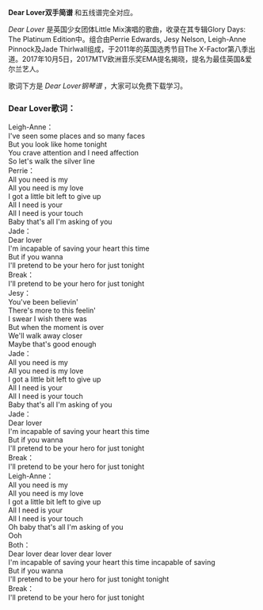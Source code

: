 

**Dear Lover双手简谱** 和五线谱完全对应。

_Dear Lover_ 是英国少女团体Little Mix演唱的歌曲，收录在其专辑Glory Days: The Platinum
Edition中。组合由Perrie Edwards, Jesy Nelson, Leigh-Anne Pinnock及Jade
Thirlwall组成，于2011年的英国选秀节目The
X-Factor第八季出道。2017年10月5日，2017MTV欧洲音乐奖EMA提名揭晓，提名为最佳英国&爱尔兰艺人。

歌词下方是 _Dear Lover钢琴谱_ ，大家可以免费下载学习。

### Dear Lover歌词：

Leigh-Anne：  
I've seen some places and so many faces  
But you look like home tonight  
You crave attention and I need affection  
So let's walk the silver line  
Perrie：  
All you need is my  
All you need is my love  
I got a little bit left to give up  
All I need is your  
All I need is your touch  
Baby that's all I'm asking of you  
Jade：  
Dear lover  
I'm incapable of saving your heart this time  
But if you wanna  
I'll pretend to be your hero for just tonight  
Break：  
I'll pretend to be your hero for just tonight  
Jesy：  
You've been believin'  
There's more to this feelin'  
I swear I wish there was  
But when the moment is over  
We'll walk away closer  
Maybe that's good enough  
Jade：  
All you need is my  
All you need is my love  
I got a little bit left to give up  
All I need is your  
All I need is your touch  
Baby that's all I'm asking of you  
Jade：  
Dear lover  
I'm incapable of saving your heart this time  
But if you wanna  
I'll pretend to be your hero for just tonight  
Break：  
I'll pretend to be your hero for just tonight  
Leigh-Anne：  
All you need is my  
All you need is my love  
I got a little bit left to give up  
All I need is your  
All I need is your touch  
Oh baby that's all I'm asking of you  
Ooh  
Both：  
Dear lover dear lover dear lover  
I'm incapable of saving your heart this time incapable of saving  
But if you wanna  
I'll pretend to be your hero for just tonight tonight  
Break：  
I'll pretend to be your hero for just tonight

